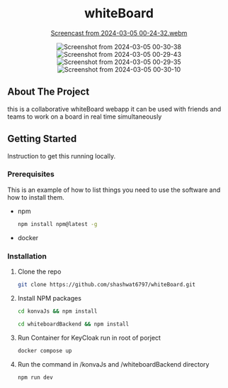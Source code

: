 <!-- Improved compatibility of back to top link: See: https://github.com/othneildrew/Best-README-Template/pull/73 -->
<a name="readme-top"></a>
<!--
*** Thanks for checking out the Best-README-Template. If you have a suggestion
*** that would make this better, please fork the repo and create a pull request
*** or simply open an issue with the tag "enhancement".
*** Don't forget to give the project a star!
*** Thanks again! Now go create something AMAZING! :D
-->



<!-- PROJECT SHIELDS -->
<!--
*** I'm using markdown "reference style" links for readability.
*** Reference links are enclosed in brackets [ ] instead of parentheses ( ).
*** See the bottom of this document for the declaration of the reference variables
*** for contributors-url, forks-url, etc. This is an optional, concise syntax you may use.
*** https://www.markdownguide.org/basic-syntax/#reference-style-links
-->


<!-- PROJECT LOGO -->
<br />
<div align="center">

<h1 align="center">whiteBoard</h1>

    
[Screencast from 2024-03-05 00-24-32.webm](https://github.com/shashwat6797/whiteBoard/assets/91310943/92059ade-caa3-47ee-9445-b06c809aa361)

![Screenshot from 2024-03-05 00-30-38](https://github.com/shashwat6797/whiteBoard/assets/91310943/3097e3ba-dde0-420f-9ba8-119d2b9b4bc3)
![Screenshot from 2024-03-05 00-29-43](https://github.com/shashwat6797/whiteBoard/assets/91310943/6dcf8dd2-b789-4f7d-af3f-06c7216b49ff)
![Screenshot from 2024-03-05 00-29-35](https://github.com/shashwat6797/whiteBoard/assets/91310943/2b5d516f-d4fd-4782-a0a2-48fe5a219d7b)
![Screenshot from 2024-03-05 00-30-10](https://github.com/shashwat6797/whiteBoard/assets/91310943/1e6d93fd-515e-4738-b929-aba681948cd0)

  </p>
</div>

<!-- ABOUT THE PROJECT -->
## About The Project

this is a collaborative whiteBoard webapp it can be used with friends and teams to work on a board in real time simultaneously 

<!-- GETTING STARTED -->
## Getting Started

Instruction to get this running locally.

### Prerequisites

This is an example of how to list things you need to use the software and how to install them.
* npm
  ```sh
  npm install npm@latest -g
  ```
* docker

### Installation

1. Clone the repo
   ```sh
   git clone https://github.com/shashwat6797/whiteBoard.git
   ```
2. Install NPM packages
   ```sh
   cd konvaJs && npm install
   ```
   ```sh
   cd whiteboardBackend && npm install
   ```
   
3. Run Container for KeyCloak
   run in root of porject
   ```sh
   docker compose up
   ```
4. Run the command in /konvaJs and /whiteboardBackend directory
   ```sh
   npm run dev
   ```
